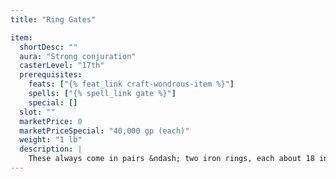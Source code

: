 ```yaml
---
title: "Ring Gates"

item:
  shortDesc: ""
  aura: "Strong conjuration"
  casterLevel: "17th"
  prerequisites:
    feats: ["{% feat_link craft-wondrous-item %}"]
    spells: ["{% spell_link gate %}"]
    special: []
  slot: ""
  marketPrice: 0
  marketPriceSpecial: "40,000 gp (each)"
  weight: "1 lb"
  description: |
    These always come in pairs &ndash; two iron rings, each about 18 inches in diameter. The rings must be on the same plane of existence and within 100 miles of each other to function. Whatever is put through one ring comes out the other, and up to 100 pounds of material can be transferred each day. (Objects only partially pushed through and then retracted do not count.) This useful device allows for instantaneous transport of items or messages, and even attacks. A character can reach through to grab things near the other ring, or even stab a weapon through if so desired. Alternatively, a character could stick his head through to look around. A spellcaster could even cast a spell through a _ring gate_. A Small character can make a DC 13 _escape artist_ check to slip through. Creatures of Tiny, Diminutive, or Fine size can pass through easily. Each ring has a "entry side" and an "exit side," both marked with appropriate symbols.
---
```

